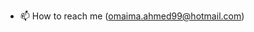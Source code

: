 - 📫 How to reach me (omaima.ahmed99@hotmail.com)


<!---
omaima-9/omaima-9 is a ✨ special ✨ repository because its `README.md` (this file) appears on your GitHub profile.
You can click the Preview link to take a look at your changes.
--->
